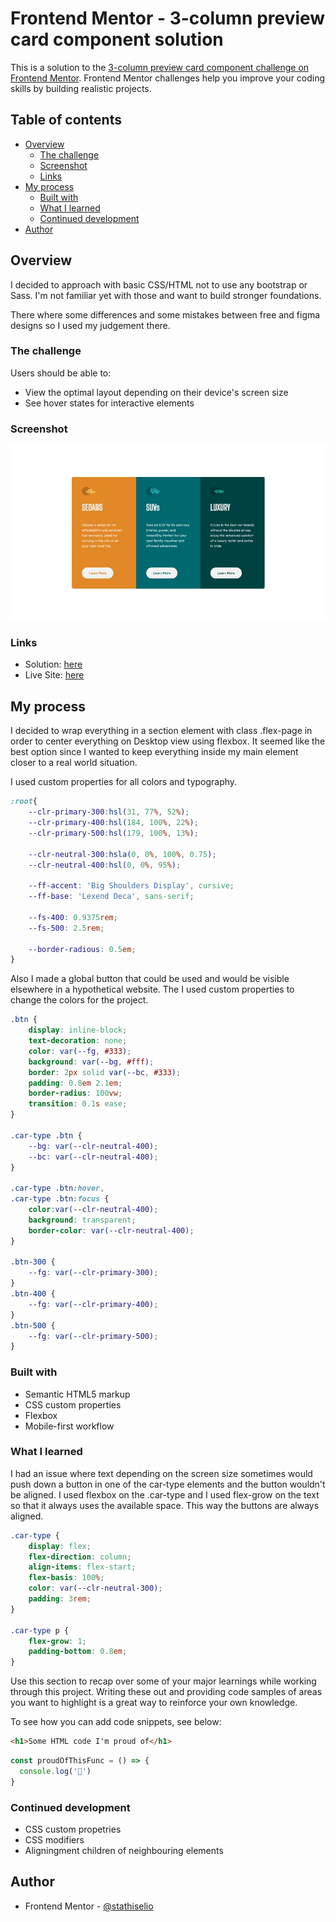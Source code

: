 # Frontend Mentor - 3-column preview card component solution

This is a solution to the [3-column preview card component challenge on Frontend Mentor](https://www.frontendmentor.io/challenges/3column-preview-card-component-pH92eAR2-). Frontend Mentor challenges help you improve your coding skills by building realistic projects. 

## Table of contents

- [Overview](#overview)
  - [The challenge](#the-challenge)
  - [Screenshot](#screenshot)
  - [Links](#links)
- [My process](#my-process)
  - [Built with](#built-with)
  - [What I learned](#what-i-learned)
  - [Continued development](#continued-development)
- [Author](#author)

## Overview

I decided to approach with basic CSS/HTML not to use any bootstrap or Sass. I'm not familiar yet with those and want to build stronger foundations.

There where some differences and some mistakes between free and figma designs so I used my judgement there.

### The challenge

Users should be able to:

- View the optimal layout depending on their device's screen size
- See hover states for interactive elements

### Screenshot

![](./solution-screenshot.jpg)

### Links

- Solution: [here](https://www.frontendmentor.io/solutions/mobilefirst-solution-using-css-flexbox-and-custom-properties-Ugeee1bjW)
- Live Site: [here](https://stathiselio.github.io/3-column-preview-card-component-challenge-hub/)

## My process

I decided to wrap everything in a section element with class .flex-page in order to center everything on Desktop view using flexbox. It seemed like the best option since I wanted to keep everything inside my main element closer to a real world situation.

I used custom properties for all colors and typography.

```css
:root{
    --clr-primary-300:hsl(31, 77%, 52%);
    --clr-primary-400:hsl(184, 100%, 22%);
    --clr-primary-500:hsl(179, 100%, 13%);

    --clr-neutral-300:hsla(0, 0%, 100%, 0.75);
    --clr-neutral-400:hsl(0, 0%, 95%);

    --ff-accent: 'Big Shoulders Display', cursive;
    --ff-base: 'Lexend Deca', sans-serif;

    --fs-400: 0.9375rem;
    --fs-500: 2.5rem;

    --border-radious: 0.5em;
}
```

Also I made a global button that could be used and would be visible elsewhere in a hypothetical website. The I used custom properties to change the colors for the project.

```css
.btn {
    display: inline-block;
    text-decoration: none;
    color: var(--fg, #333);
    background: var(--bg, #fff);
    border: 2px solid var(--bc, #333);
    padding: 0.8em 2.1em;
    border-radius: 100vw;
    transition: 0.1s ease;
}

.car-type .btn {
    --bg: var(--clr-neutral-400);
    --bc: var(--clr-neutral-400);
}

.car-type .btn:hover,
.car-type .btn:focus {
    color:var(--clr-neutral-400);
    background: transparent;
    border-color: var(--clr-neutral-400);
}

.btn-300 {
    --fg: var(--clr-primary-300);
}
.btn-400 {
    --fg: var(--clr-primary-400);
}
.btn-500 {
    --fg: var(--clr-primary-500);
}
```

### Built with

- Semantic HTML5 markup
- CSS custom properties
- Flexbox
- Mobile-first workflow


### What I learned

I had an issue where text depending on the screen size sometimes would push down a button in one of the car-type elements and the button wouldn't be aligned. I used flexbox on the .car-type and I used flex-grow on the text so that it always uses the available space. This way the buttons are always aligned.

```css
.car-type {
    display: flex;
    flex-direction: column;
    align-items: flex-start;
    flex-basis: 100%;
    color: var(--clr-neutral-300);
    padding: 3rem;
}

.car-type p {
    flex-grow: 1;
    padding-bottom: 0.8em;
}
```

Use this section to recap over some of your major learnings while working through this project. Writing these out and providing code samples of areas you want to highlight is a great way to reinforce your own knowledge.

To see how you can add code snippets, see below:

```html
<h1>Some HTML code I'm proud of</h1>
```

```js
const proudOfThisFunc = () => {
  console.log('🎉')
}
```

### Continued development

- CSS custom propetries
- CSS modifiers
- Aligningment children of neighbouring elements


## Author

- Frontend Mentor - [@stathiselio](https://www.frontendmentor.io/profile/stathiselio)

